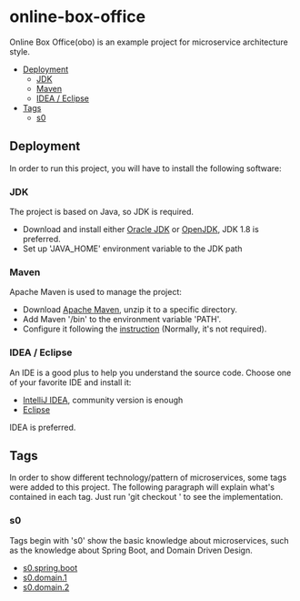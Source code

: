 # online-box-office
Online Box Office(obo) is an example project for microservice architecture style.
<!-- TOC -->
* [Deployment](#deployment)
  * [JDK](#jdk)
  * [Maven](#maven)
  * [IDEA / Eclipse](#idea--eclipse)
* [Tags](#tags)
  * [s0](#s0)
<!-- TOC -->
## Deployment
In order to run this project, you will have to install the following software:
### JDK
The project is based on Java, so JDK is required.
* Download and install either [Oracle JDK](https://www.oracle.com/java/technologies/downloads/#java8) or [OpenJDK](https://www.openlogic.com/openjdk-downloads), JDK 1.8 is preferred.
* Set up 'JAVA_HOME' environment variable to the JDK path
### Maven
Apache Maven is used to manage the project:
* Download [Apache Maven](https://dlcdn.apache.org/maven/maven-3/3.8.6/binaries/apache-maven-3.8.6-bin.zip), unzip it to a specific directory.
* Add Maven '/bin' to the environment variable 'PATH'.
* Configure it following the [instruction](https://maven.apache.org/configure.html) (Normally, it's not required).
### IDEA / Eclipse
An IDE is a good plus to help you understand the source code. Choose one of your favorite IDE and install it:
* [IntelliJ IDEA](https://www.jetbrains.com/idea/download), community version is enough
* [Eclipse](https://www.eclipse.org/downloads/)

IDEA is preferred.

## Tags
In order to show different technology/pattern of microservices, some tags were added to this project.
The following paragraph will explain what's contained in each tag. Just run 'git checkout <tag name>' to see the implementation.
### s0
Tags begin with 's0' show the basic knowledge about microservices, such as the knowledge about Spring Boot, and Domain Driven Design.
* [s0.spring.boot](docs/s0.spring.boot.md)
* [s0.domain.1](docs/s0.domain.1.md)
* [s0.domain.2](docs/s0.domain.2.md)